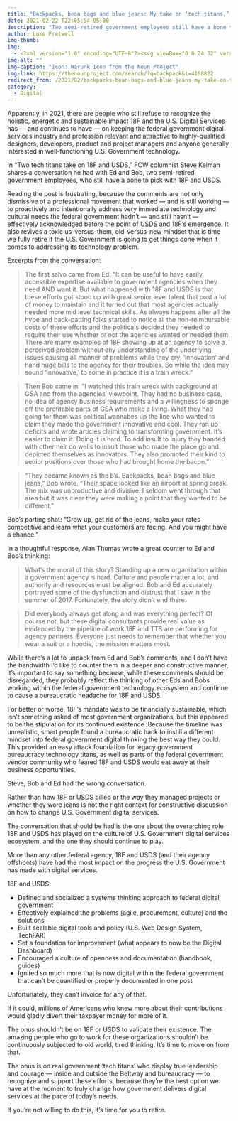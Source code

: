 ```yaml
---
title: "Backpacks, bean bags and blue jeans: My take on ‘tech titans,’ 18F and USDS"
date: 2021-02-22 T22:05:54-05:00
description: "Two semi-retired government employees still have a bone to pick with 18F and USDS."
author: Luke Fretwell
img-thumb: 
img: 
  - <?xml version="1.0" encoding="UTF-8"?><svg viewBox="0 0 24 32" version="1.1" xmlns="http://www.w3.org/2000/svg" xmlns:xlink="http://www.w3.org/1999/xlink">    <g id="Page-1" stroke="none" stroke-width="1" fill-rule="evenodd"><g id="noun_Backpack_4168822"><path d="M11.996159,0 C11.0238165,0 10.1864113,0.378618273 9.67179736,0.966786282 C9.15718342,1.55495429 8.95848159,2.25689299 8.88095877,2.87892762 C8.81454844,3.40835821 8.83756716,3.89545551 8.87884211,4.30264875 C8.20362629,4.43996732 7.58000416,4.62279418 6.99792156,4.83975224 L6.99792156,2.99613789 C6.99633406,2.44633442 6.55157004,2.00183498 6.00203115,1.9999829 L2.00206535,1.9999829 C1.44935147,1.99760165 0.999824951,2.44368859 0.99797287,2.99613789 L0.99797287,10.5489242 C-0.00744253,12.90874 0.0018163394,15 0.0018163394,15 L0.0018163394,30.996163 L0.0018163394,31.0001318 C0.0018163394,31.5472894 0.451079809,31.9978743 0.99797287,32 L23.0038701,32 C23.5510278,31.9978743 24.0000282,31.5472894 24.0000282,31.0001318 C24.0000282,30.9988089 24.0000282,30.9974859 24.0000282,30.996163 L24.0000282,15 C24.0000282,15 24.0092855,12.90874 23.0038701,10.5489242 L23.0038701,2.99613789 C23.0020181,2.44368859 22.5506395,1.99760165 21.9979256,1.9999829 L17.9979598,1.9999829 C17.4484209,2.00183498 17.0036569,2.44633442 17.0018048,2.99613789 L17.0018048,4.8418689 C16.4197222,4.62438167 15.7961001,4.44234857 15.1211488,4.30476541 C15.1624238,3.89704301 15.1854425,3.40915196 15.1190322,2.87892762 C15.0412448,2.25689299 14.8446596,1.55495429 14.3300457,0.966786282 C13.8154317,0.378618273 12.968237,0 11.996159,0 Z M11.996159,1.9999829 C12.5240021,1.9999829 12.6824873,2.11930983 12.8243038,2.28123463 C12.9658557,2.44315942 13.0854472,2.74504862 13.1328076,3.12313773 C13.1719659,3.43613942 13.1571492,3.75760777 13.1309555,4.04097616 C12.7637143,4.01689911 12.3864189,4.00181788 11.996159,4.00181788 C11.6077512,4.00181788 11.23416,4.01504703 10.8690354,4.03912408 C10.8428417,3.75602027 10.8280251,3.43534567 10.8671834,3.12313773 C10.9142791,2.74504862 11.0359873,2.44315942 11.1778038,2.28123463 C11.3193557,2.11930983 11.4683159,1.9999829 11.996159,1.9999829 Z M2.99795577,4.00181788 L4.99793866,4.00181788 L4.99793866,5.82029683 C4.22191672,6.30765872 3.55807798,6.8635476 2.99795577,7.45885935 L2.99795577,4.00181788 Z M19.0020523,4.00181788 L21.0020352,4.00181788 L21.0020352,7.45885935 C20.441913,6.86460594 19.7772805,6.30898164 19.0020523,5.82214892 L19.0020523,4.00181788 Z M11.996159,6.00206536 C17.1930983,6.00206536 19.5124329,8.22906047 20.7520042,10.4825139 C21.991311,12.7357027 21.9979256,15.000004 21.9979256,15.000004 L21.9979256,30.000008 L2.00206536,30.000008 L2.00206536,15.000004 C2.00206536,15.000004 2.00867993,12.7357027 3.2479867,10.4825139 C4.48729347,8.22906047 6.79895514,6.00206536 11.996159,6.00206536 Z M10.003849,8.99793866 C10.0025261,8.99793866 10.0012032,8.99793866 9.99988028,8.99793866 C9.45139972,8.99793866 9.00002112,9.44931726 9.00002112,9.99779782 L9.00002112,10.0020311 L9.00002112,14.003849 C9.0018732,14.5510067 9.45272263,15.000004 9.99988028,15.000004 L10.003849,15.000004 L13.9961419,15.000004 L14.0022273,15.000004 C14.5491204,15.000004 14.9999698,14.5510067 15.0018219,14.003849 L15.0018219,10.0020311 C15.0018219,10.0004437 15.0018219,9.99912074 15.0018219,9.99779782 C15.0018219,9.44931726 14.5507079,8.99793866 14.0022273,8.99793866 C14.0001107,8.99793866 13.997994,8.99793866 13.9961419,8.99793866 L10.003849,8.99793866 Z M11.000004,10.9979216 L12.9999869,10.9979216 L12.9999869,13.0000211 L11.000004,13.0000211 L11.000004,10.9979216 Z M4.99793866,16.9999869 C4.45236852,17.0021036 4.00390033,17.4503072 4.00204825,17.9961419 L4.00204825,27.0038701 C4.00390033,27.5494403 4.45236852,27.9979085 4.99793866,28.0000251 L19.0020483,28.0000251 C19.5476224,27.9979085 19.9960906,27.5494403 19.9979427,27.0038701 L19.9979427,17.9961419 C19.9960906,17.4503072 19.5476224,17.0021036 19.0020483,16.9999869 L4.99793866,16.9999869 Z M6.00203115,19.0018219 L17.9979598,19.0018219 L17.9979598,25.9979256 L6.00203115,25.9979256 L6.00203115,19.0018219 Z M8.00386613,19.9979769 C7.9964578,19.9979769 7.98904948,19.9977123 7.98164115,19.9977123 C7.43289601,19.9977123 6.98151741,20.4493555 6.98151741,20.9981006 C6.98151741,21.5468458 7.43289601,21.9982244 7.98164115,21.9982244 C7.98904948,21.9982244 7.9964578,21.9982244 8.00386613,21.9979598 L15.9979769,21.9979598 C16.0053852,21.9982244 16.0127935,21.9982244 16.0202019,21.9982244 C16.568947,21.9982244 17.0205902,21.5468458 17.0205902,20.9981006 C17.0205902,20.4493555 16.568947,19.9977123 16.0202019,19.9977123 C16.0127935,19.9977123 16.0053852,19.9979769 15.9979769,19.9979769 L8.00386613,19.9979769 Z" id="Shape"></path></g></g></svg>
img-alt: ""
img-caption: "Icon: Warunk Icon from the Noun Project"
img-link: https://thenounproject.com/search/?q=backpack&i=4168822
redirect_from: /2021/02/backpacks-bean-bags-and-blue-jeans-my-take-on-tech-titans-18f-and-usds/
category:
  - Digital
---
```


Apparently, in 2021, there are people who still refuse to recognize the holistic, energetic and sustainable impact 18F and the U.S. Digital Services has — and continues to have — on keeping the federal government digital services industry and profession relevant and attractive to highly-qualified designers, developers, product and project managers and anyone generally interested in well-functioning U.S. Government technology.

In “Two tech titans take on 18F and USDS,” FCW columnist Steve Kelman shares a conversation he had with Ed and Bob, two semi-retired government employees, who still have a bone to pick with 18F and USDS.

Reading the post is frustrating, because the comments are not only dismissive of a professional movement that worked — and is still working — to proactively and intentionally address very immediate technology and cultural needs the federal government hadn’t — and still hasn’t — effectively acknowledged before the point of USDS and 18F’s emergence. It also revives a toxic us-versus-them, old-versus-new mindset that is time we fully retire if the U.S. Government is going to get things done when it comes to addressing its technology problem.

Excerpts from the conversation:

> The first salvo came from Ed: “It can be useful to have easily accessible expertise available to government agencies when they need AND want it. But what happened with 18F and USDS is that these efforts got stood up with great senior level talent that cost a lot of money to maintain and it turned out that most agencies actually needed more mid level technical skills. As always happens after all the hype and back-patting folks started to notice all the non-reimbursable costs of these efforts and the politicals decided they needed to require their use whether or not the agencies wanted or needed them. There are many examples of 18F showing up at an agency to solve a perceived problem without any understanding of the underlying issues causing all manner of problems while they cry, ‘innovation’ and hand huge bills to the agency for their troubles. So while the idea may sound ‘innovative,’ to some in practice it is a train wreck.”

> Then Bob came in: “I watched this train wreck with background at GSA and from the agencies’ viewpoint. They had no business case, no idea of agency business requirements and a willingness to sponge off the profitable parts of GSA who make a living. What they had going for them was political wannabes up the line who wanted to claim they made the government innovative and cool. They ran up deficits and wrote articles claiming to transforming government. It’s easier to claim it. Doing it is hard. To add insult to injury they banded with other ne’r do wells to insult those who made the place go and depicted themselves as innovators. They also promoted their kind to senior positions over those who had brought home the bacon.”

> “They became known as the b’s. Backpacks, bean bags and blue jeans,” Bob wrote. “Their space looked like an airport at spring break. The mix was unproductive and divisive. I seldom went through that area but it was clear they were making a point that they wanted to be different.”

Bob’s parting shot: “Grow up, get rid of the jeans, make your rates competitive and learn what your customers are facing. And you might have a chance.”

In a thoughtful response, Alan Thomas wrote a great counter to Ed and Bob’s thinking:

> What’s the moral of this story? Standing up a new organization within a government agency is hard. Culture and people matter a lot, and authority and resources must be aligned. Bob and Ed accurately portrayed some of the dysfunction and distrust that I saw in the summer of 2017. Fortunately, the story didn’t end there. 

> Did everybody always get along and was everything perfect? Of course not, but these digital consultants provide real value as evidenced by the pipeline of work 18F and TTS are performing for agency partners. Everyone just needs to remember that whether you wear a suit or a hoodie, the mission matters most.

While there’s a lot to unpack from Ed and Bob’s comments, and I don’t have the bandwidth I’d like to counter them in a deeper and constructive manner, it’s important to say something because, while these comments should be disregarded, they probably reflect the thinking of other Eds and Bobs working within the federal government technology ecosystem and continue to cause a bureaucratic headache for 18F and USDS.

For better or worse, 18F’s mandate was to be financially sustainable, which isn’t something asked of most government organizations, but this appeared to be the stipulation for its continued existence. Because the timeline was unrealistic, smart people found a bureaucratic hack to instill a different mindset into federal government digital thinking the best way they could. This provided an easy attack foundation for legacy government bureaucracy technology titans, as well as parts of the federal government vendor community who feared 18F and USDS would eat away at their business opportunities.

Steve, Bob and Ed had the wrong conversation.

Rather than how 18F or USDS billed or the way they managed projects or whether they wore jeans is not the right context for constructive discussion on how to change U.S. Government digital services.

The conversation that should be had is the one about the overarching role 18F and USDS has played on the culture of U.S. Government digital services ecosystem, and the one they should continue to play.

More than any other federal agency, 18F and USDS (and their agency offshoots) have had the most impact on the progress the U.S. Government has made with digital services.

18F and USDS:

* Defined and socialized a systems thinking approach to federal digital government
* Effectively explained the problems (agile, procurement, culture) and the solutions
* Built scalable digital tools and policy (U.S. Web Design System, TechFAR)
* Set a foundation for improvement (what appears to now be the Digital Dashboard)
* Encouraged a culture of openness and documentation (handbook, guides)
* Ignited so much more that is now digital within the federal government that can’t be quantified or properly documented in one post

Unfortunately, they can’t invoice for any of that.

If it could, millions of Americans who knew more about their contributions would gladly divert their taxpayer money for more of it.

The onus shouldn’t be on 18F or USDS to validate their existence. The amazing people who go to work for these organizations shouldn’t be continuously subjected to old world, tired thinking. It’s time to move on from that.

The onus is on real government ‘tech titans’ who display true leadership and courage — inside and outside the Beltway and bureaucracy — to recognize and support these efforts, because they’re the best option we have at the moment to truly change how government delivers digital services at the pace of today’s needs.

If you’re not willing to do this, it’s time for you to retire.
